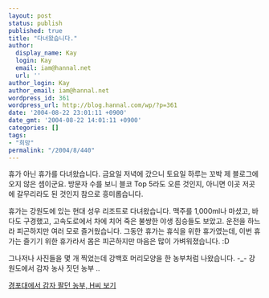 ```yaml
---
layout: post
status: publish
published: true
title: "다녀왔습니다."
author:
  display_name: Kay
  login: Kay
  email: iam@hannal.net
  url: ''
author_login: Kay
author_email: iam@hannal.net
wordpress_id: 361
wordpress_url: http://blog.hannal.com/wp/?p=361
date: '2004-08-22 23:01:11 +0900'
date_gmt: '2004-08-22 14:01:11 +0900'
categories: []
tags:
- "희망"
permalink: "/2004/8/440"
---
```

<p>휴가 아닌 휴가를 다녀왔습니다. 금요일 저녁에 갔으니 토요일 하루는 꼬박 제 블로그에 오지 않은 셈이군요. 방문자 수를 보니 블코 Top 5라도 오른 것인지, 아니면 이곳 저곳에 갈무리라도 된 것인지 참으로 흥미롭습니다.</p>
<p>휴가는 강원도에 있는 현대 성우 리조트로 다녀왔습니다. 맥주를 1,000ml나 마셨고, 바다도 구경했고, 고속도로에서 차에 치어 죽은 불쌍한 야생 짐승들도 보았고. 운전을 하느라 피곤하지만 여러 모로 즐거웠습니다. 그동안 휴가는 휴식을 위한 휴가였는데, 이번 휴가는 즐기기 위한 휴가라서 몸은 피곤하지만 마음은 많이 가벼워졌습니다. :D</p>
<p>그나저나 사진들을 몇 개 찍었는데 강백호 머리모양을 한 농부처럼 나왔습니다. -_- 강원도에서 감자 농사 짓던 농부 ..</p>
<div id=div4401a style=display:block><a href=# onclick="layer_toggle(document.getElementById('div4401a')); layer_toggle(document.getElementById('div4401b')); return false; "> 경포대에서 감자 팔던 농부, H씨 보기 </a></div>
<div id=div4401b style=display:none ><a href=# onclick="layer_toggle(document.getElementById('div4401a')); layer_toggle(document.getElementById('div4401b'));return false;"> 추하다. 닫아라. </a> <center><br />
<table>
<tr>
<td><center><img src="http://blog.hannal.com/tt-attach/0822/040822223744947627/218890.jpg" width="334" height="302"></center></td>
</tr>
<tr>
<td class="centerphoto"> </td>
</tr>
</table>
<p></center><br />
<center><br />
<table>
<tr>
<td><center><img src="http://blog.hannal.com/tt-attach/0822/040822223744947627/931244.jpg" width="302" height="402"></center></td>
</tr>
<tr>
<td class="centerphoto"> </td>
</tr>
</table>
<p></center></p>
<p><center>참고 : 강원도로 출발 직전에 머리카락을 짧게 밀었습니다.</center></p>
<p>덧쓰기 : 바다에서 옷을 다 적셔서 급히 하나 구입했는데, 한 치수 작아서 목이 꽉 졸려있군요. 어깨도 좁아보이고. -_-.. </p></div>
